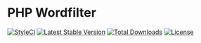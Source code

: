 # PHP Wordfilter

[![StyleCI](https://styleci.io/repos/69742289/shield)](https://styleci.io/repos/69742289)
[![Latest Stable Version](https://poser.pugx.org/bepsvpt/wordfilter/v/stable?format=flat-square)](https://packagist.org/packages/bepsvpt/wordfilter)
[![Total Downloads](https://poser.pugx.org/bepsvpt/wordfilter/downloads?format=flat-square)](https://packagist.org/packages/bepsvpt/wordfilter)
[![License](https://poser.pugx.org/bepsvpt/wordfilter/license?format=flat-square)](https://packagist.org/packages/bepsvpt/wordfilter)

